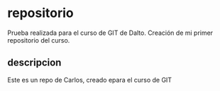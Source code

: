 # repositorio
Prueba realizada para el curso  de GIT de Dalto. Creación de mi primer repositorio del curso.

## descripcion
Este es un repo de Carlos, creado epara el curso de GIT
